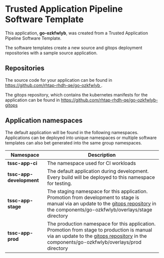 # Trusted Application Pipeline Software Template

This application, **go-ozkfwlyb**, was created from a Trusted Application Pipeline Software Template.

The software templates create a new source and gitops deployment repositories with a sample source application. 

## Repositories

The source code for your application can be found in [https://github.com/rhtap-rhdh-qe/go-ozkfwlyb ](https://github.com/rhtap-rhdh-qe/go-ozkfwlyb ).
 
The gitops repository, which contains the kubernetes manifests for the application can be found in 
[https://github.com/rhtap-rhdh-qe/go-ozkfwlyb-gitops ](https://github.com/rhtap-rhdh-qe/go-ozkfwlyb-gitops ) 

## Application namespaces 

The default application will be found in the following namespaces. Applications can be deployed into unique namespaces or multiple software templates can also bet generated into the same group namespaces.  

|  Namespace   |  Description   |  
| -------- | -------- |
| **tssc-app-ci** | The namespace used for CI workloads |
| **tssc-app-development** | The default application during development. Every build will be deployed to this namespace for testing. |
| **tssc-app-stage** | The staging namespace for this application. Promotion from development to stage is manual via an update to the [gitops repository](https://github.com/rhtap-rhdh-qe/go-ozkfwlyb-gitops ) in the components/go-ozkfwlyb/overlays/stage directory |
| **tssc-app-prod** | The production namespace for this application. Promotion from stage to production is manual via an update to the [gitops repository](https://github.com/rhtap-rhdh-qe/go-ozkfwlyb-gitops ) in the components/go-ozkfwlyb/overlays/prod directory |